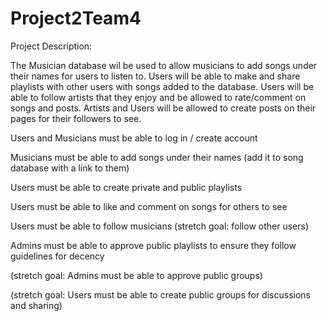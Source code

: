 # Project2Team4

Project Description: 

The Musician database wil be used to allow musicians to add songs under their names for users to listen to. Users will be able to make and share playlists with other users with songs added to the database. Users will be able to follow artists that they enjoy and be allowed to rate/comment on songs and posts. Artists and Users will be allowed to create posts on their pages for their followers to see.

Users and Musicians must be able to log in / create account

Musicians must be able to add songs under their names (add it to song database with a link to them)

Users must be able to create private and public playlists 

Users must be able to like and comment on songs for others to see

Users must be able to follow musicians (stretch goal: follow other users)

Admins must be able to approve public playlists to ensure they follow guidelines for decency

(stretch goal: Admins must be able to approve public groups)

(stretch goal: Users must be able to create public groups for discussions and sharing)
